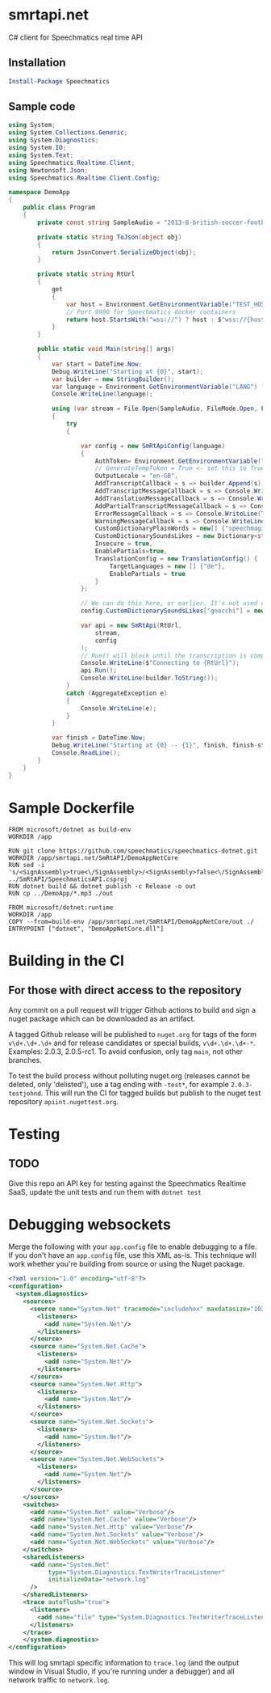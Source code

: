 # smrtapi.net
C# client for Speechmatics real time API

## Installation
```powershell
Install-Package Speechmatics
```

## Sample code
```csharp
using System;
using System.Collections.Generic;
using System.Diagnostics;
using System.IO;
using System.Text;
using Speechmatics.Realtime.Client;
using Newtonsoft.Json;
using Speechmatics.Realtime.Client.Config;

namespace DemoApp
{
    public class Program
    {
        private const string SampleAudio = "2013-8-british-soccer-football-commentary-alex-warner.mp3";

        private static string ToJson(object obj)
        {
            return JsonConvert.SerializeObject(obj);
        }

        private static string RtUrl
        {
            get
            {
                var host = Environment.GetEnvironmentVariable("TEST_HOST") ?? "wss://api.rt.speechmatics.io";
                // Port 9000 for Speechmatics docker containers
                return host.StartsWith("wss://") ? host : $"wss://{host}:9000/";
            }
        }

        public static void Main(string[] args)
        {
            var start = DateTime.Now;
            Debug.WriteLine("Starting at {0}", start);
            var builder = new StringBuilder();
            var language = Environment.GetEnvironmentVariable("LANG") ?? "en";
            Console.WriteLine(language);

            using (var stream = File.Open(SampleAudio, FileMode.Open, FileAccess.Read))
            {
                try
                {

                    var config = new SmRtApiConfig(language)
                    {
                        AuthToken= Environment.GetEnvironmentVariable("AUTH_TOKEN"),
                        // GenerateTempToken = True <- set this to True for accounts from portal.speechmatics.com
                        OutputLocale = "en-GB",
                        AddTranscriptCallback = s => builder.Append(s),
                        AddTranscriptMessageCallback = s => Console.WriteLine(ToJson(s)),
                        AddTranslationMessageCallback = s => Console.WriteLine(ToJson(s)),
                        AddPartialTranscriptMessageCallback = s => Console.WriteLine(ToJson(s)),
                        ErrorMessageCallback = s => Console.WriteLine(ToJson(s)),
                        WarningMessageCallback = s => Console.WriteLine(ToJson(s)),
                        CustomDictionaryPlainWords = new[] {"speechmagic"},
                        CustomDictionarySoundsLikes = new Dictionary<string, IEnumerable<string>>(),
                        Insecure = true,
                        EnablePartials=true,
                        TranslationConfig = new TranslationConfig() {
                            TargetLanguages = new [] {"de"},
                            EnablePartials = true
                        }
                    };

                    // We can do this here, or earlier. It's not used until .Run() is called on the API object.
                    config.CustomDictionarySoundsLikes["gnocchi"] = new[] {"nokey", "noki"};

                    var api = new SmRtApi(RtUrl,
                        stream,
                        config
                    );
                    // Run() will block until the transcription is complete.
                    Console.WriteLine($"Connecting to {RtUrl}");
                    api.Run();
                    Console.WriteLine(builder.ToString());
                }
                catch (AggregateException e)
                {
                    Console.WriteLine(e);
                }
            }

            var finish = DateTime.Now;
            Debug.WriteLine("Starting at {0} -- {1}", finish, finish-start);
            Console.ReadLine();
        }
    }
}
```

# Sample Dockerfile

```
FROM microsoft/dotnet as build-env
WORKDIR /app

RUN git clone https://github.com/speechmatics/speechmatics-dotnet.git
WORKDIR /app/smrtapi.net/SmRtAPI/DemoAppNetCore
RUN sed -i 's/<SignAssembly>true<\/SignAssembly>/<SignAssembly>false<\/SignAssembly>/' ../SmRtAPI/SpeechmaticsAPI.csproj
RUN dotnet build && dotnet publish -c Release -o out
RUN cp ../DemoApp/*.mp3 ./out

FROM microsoft/dotnet:runtime
WORKDIR /app
COPY --from=build-env /app/smrtapi.net/SmRtAPI/DemoAppNetCore/out ./
ENTRYPOINT ["dotnet", "DemoAppNetCore.dll"]
```

# Building in the CI

## For those with direct access to the repository

Any commit on a pull request will trigger Github actions to build and sign a nuget package which can be downloaded as an artifact.

A tagged Github release will be published to `nuget.org` for tags of the form `v\d+.\d+.\d+` and for release candidates or special builds, `v\d+.\d+.\d+-*`. Examples: 2.0.3, 2.0.5-rc1. To avoid confusion, only tag `main`, not other branches.

To test the build process without polluting nuget.org (releases cannot be deleted, only 'delisted'), use a tag ending with `-test*`, for example `2.0.3-testjohnd`. This will run the CI for tagged builds but publish to the nuget test repository `apiint.nugettest.org`.

# Testing

## TODO

Give this repo an API key for testing against the Speechmatics Realtime SaaS, update the unit tests and run them with `dotnet test`

# Debugging websockets

Merge the following with your `app.config` file to enable debugging to a file. If you don't have an `app.config` file, use this XML as-is. This technique will work whether you're building from source or using the Nuget package.

```xml
<?xml version="1.0" encoding="utf-8"?>
<configuration>
  <system.diagnostics>
    <sources>
      <source name="System.Net" tracemode="includehex" maxdatasize="1024">
        <listeners>
          <add name="System.Net"/>
        </listeners>
      </source>
      <source name="System.Net.Cache">
        <listeners>
          <add name="System.Net"/>
        </listeners>
      </source>
      <source name="System.Net.Http">
        <listeners>
          <add name="System.Net"/>
        </listeners>
      </source>
      <source name="System.Net.Sockets">
        <listeners>
          <add name="System.Net"/>
        </listeners>
      </source>
      <source name="System.Net.WebSockets">
        <listeners>
          <add name="System.Net"/>
        </listeners>
      </source>
    </sources>
    <switches>
      <add name="System.Net" value="Verbose"/>
      <add name="System.Net.Cache" value="Verbose"/>
      <add name="System.Net.Http" value="Verbose"/>
      <add name="System.Net.Sockets" value="Verbose"/>
      <add name="System.Net.WebSockets" value="Verbose"/>
    </switches>
    <sharedListeners>
      <add name="System.Net"
           type="System.Diagnostics.TextWriterTraceListener"
           initializeData="network.log"
      />
    </sharedListeners>
    <trace autoflush="true">
      <listeners>
        <add name="file" type="System.Diagnostics.TextWriterTraceListener" initializeData="trace.log"/>
      </listeners>
    </trace>
    </system.diagnostics>
</configuration>
```

This will log smrtapi specific information to `trace.log` (and the output window in Visual Studio, if you're running under a debugger) and all network traffic to `network.log`.
